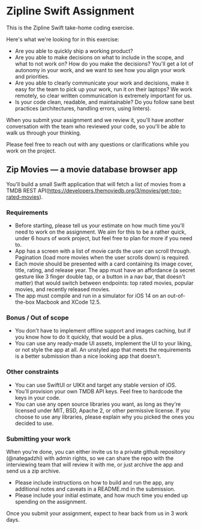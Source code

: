 # Zipline Swift Assignment

This is the Zipline Swift take-home coding exercise.

Here's what we're looking for in this exercise:

- Are you able to quickly ship a working product?
- Are you able to make decisions on what to include in the scope, and what to
  not work on? How do you make the decisions? You'll get a lot of autonomy in
  your work, and we want to see how you align your work and priorities.
- Are you able to clearly communicate your work and decisions, make it easy for
  the team to pick up your work, run it on their laptops? We work remotely, so
  clear written communication is extremely important for us.
- Is your code clean, readable, and maintainable? Do you follow sane best
  practices (architectures, handling errors, using linters).

When you submit your assignment and we review it, you'll have another
conversation with the team who reviewed your code, so you'll be able to walk us
through your thinking.

Please feel free to reach out with any questions or clarifications while you
work on the project.

## Zip Movies — a movie database browser app

You'll build a small Swift application that will fetch a list of movies from a
TMDB REST API(https://developers.themoviedb.org/3/movies/get-top-rated-movies).

### Requirements

- Before starting, please tell us your estimate on how much time you'll need to
  work on the assignment. We aim for this to be a rather quick, under 6 hours of
  work project, but feel free to plan for more if you need to.
- App has a screen with a list of movie cards the user can scroll through.
  Pagination (load more movies when the user scrolls down) is required.
- Each movie should be presented with a card containing its image cover, title,
  rating, and release year. The app must have an affordance (a secret gesture
  like 3 finger double tap, or a button in a nav bar, that doesn't matter) that
  would switch between endpoints: top rated movies, popular movies, and recently
  released movies.
- The app must compile and run in a simulator for iOS 14 on an out-of-the-box
  Macbook and XCode 12.5.

### Bonus / Out of scope

- You don't have to implement offline support and images caching, but if you
  know how to do it quickly, that would be a plus.
- You can use any ready-made UI assets, implement the UI to your liking, or not
  style the app at all. An unstyled app that meets the requirements is a better
  submission than a nice looking app that doesn't.

### Other constraints

- You can use SwiftUI or UIKit and target any stable version of iOS.
- You'll provision your own TMDB API keys. Feel free to hardcode the keys in
  your code.
- You can use any open source libraries you want, as long as they're licensed
  under MIT, BSD, Apache 2, or other permissive license. If you choose to use
  any libraries, please explain why you picked the ones you decided to use.

### Submitting your work

When you're done, you can either invite us to a private github repository
(@nategadzhi) with admin rights, so we can share the repo with the interviewing
team that will review it with me, or just archive the app and send us a zip
archive.

- Please include instructions on how to build and run the app, any additional
  notes and caveats in a README.md in the submission.
- Please include your initial estimate, and how much time you ended up spending
  on the assignment.

Once you submit your assignment, expect to hear back from us in 3 work days.
